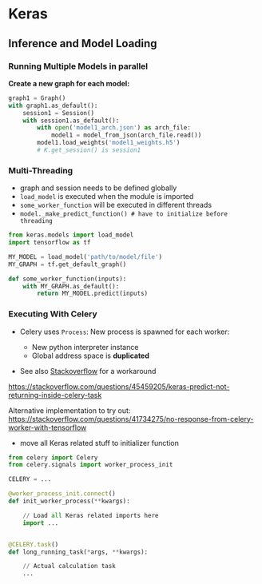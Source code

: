 # Keras





## Inference and Model Loading



### Running Multiple Models in parallel

**Create a new graph for each model:**

```python
graph1 = Graph()
with graph1.as_default():
    session1 = Session()
    with session1.as_default():
        with open('model1_arch.json') as arch_file:
            model1 = model_from_json(arch_file.read())
        model1.load_weights('model1_weights.h5')
        # K.get_session() is session1
```



### Multi-Threading

- graph and session needs to be defined globally
- `load_model` is executed when the module is imported
- `some_worker_function` will be executed in different threads
-  `model._make_predict_function() # have to initialize before threading` 

```python
from keras.models import load_model
import tensorflow as tf

MY_MODEL = load_model('path/to/model/file')
MY_GRAPH = tf.get_default_graph()

def some_worker_function(inputs):
    with MY_GRAPH.as_default():
        return MY_MODEL.predict(inputs)
```



### Executing With Celery

- Celery uses `Process`: New process is spawned for each worker:
  - New python interpreter instance
  - Global address space is **duplicated**

- See also [Stackoverflow](https://stackoverflow.com/questions/45459205/keras-predict-not-returning-inside-celery-task) for a workaround

https://stackoverflow.com/questions/45459205/keras-predict-not-returning-inside-celery-task





Alternative implementation to try out: https://stackoverflow.com/questions/41734275/no-response-from-celery-worker-with-tensorflow

- move all Keras related stuff to initializer function

```python
from celery import Celery
from celery.signals import worker_process_init

CELERY = ...

@worker_process_init.connect()
def init_worker_process(**kwargs):

    // Load all Keras related imports here
    import ...


@CELERY.task()
def long_running_task(*args, **kwargs):

    // Actual calculation task
    ...
```

